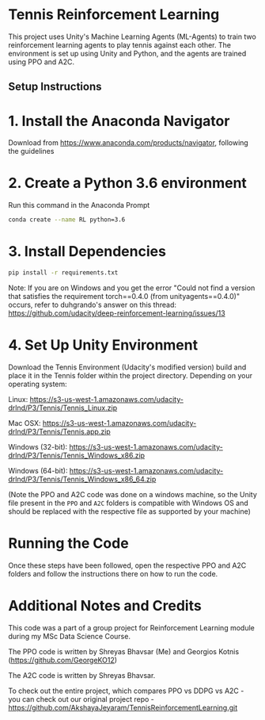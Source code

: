 # Tennis Reinforcement Learning

This project uses Unity's Machine Learning Agents (ML-Agents) to train two reinforcement learning agents to play tennis against each other. The environment is set up using Unity and Python, and the agents are trained using PPO and A2C.

## Setup Instructions

# 1. Install the Anaconda Navigator
Download from https://www.anaconda.com/products/navigator, following the guidelines

# 2. Create a Python 3.6 environment
Run this command in the Anaconda Prompt 
```bash
conda create --name RL python=3.6
```

# 3. Install Dependencies
```bash
pip install -r requirements.txt
```

Note: If you are on Windows and you get the error "Could not find a version that satisfies the requirement torch==0.4.0 (from unityagents==0.4.0)" occurs, refer to duhgrando's answer on this thread:
https://github.com/udacity/deep-reinforcement-learning/issues/13

# 4. Set Up Unity Environment

Download the Tennis Environment (Udacity's modified version) build and place it in the Tennis folder within the project directory. Depending on your operating system:

Linux: https://s3-us-west-1.amazonaws.com/udacity-drlnd/P3/Tennis/Tennis_Linux.zip

Mac OSX: https://s3-us-west-1.amazonaws.com/udacity-drlnd/P3/Tennis/Tennis.app.zip

Windows (32-bit): https://s3-us-west-1.amazonaws.com/udacity-drlnd/P3/Tennis/Tennis_Windows_x86.zip

Windows (64-bit): https://s3-us-west-1.amazonaws.com/udacity-drlnd/P3/Tennis/Tennis_Windows_x86_64.zip

(Note the PPO and A2C code was done on a windows machine, so the Unity file present in the ```PPO``` and ```A2C``` folders is compatible with Windows OS and should be replaced with the respective file as supported by your machine)


# Running the Code
Once these steps have been followed, open the respective PPO and A2C folders and follow the instructions there on how to run the code.


# Additional Notes and Credits

This code was a part of a group project for Reinforcement Learning module during my MSc Data Science Course.

The PPO code is written by Shreyas Bhavsar (Me) and Georgios Kotnis (https://github.com/GeorgeKO12)

The A2C code is written by Shreyas Bhavsar.

To check out the entire project, which compares PPO vs DDPG vs A2C - you can check out our original project repo - 
https://github.com/AkshayaJeyaram/TennisReinforcementLearning.git
